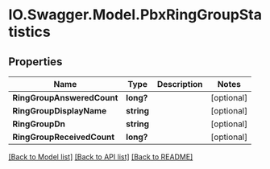 # IO.Swagger.Model.PbxRingGroupStatistics
## Properties

Name | Type | Description | Notes
------------ | ------------- | ------------- | -------------
**RingGroupAnsweredCount** | **long?** |  | [optional] 
**RingGroupDisplayName** | **string** |  | [optional] 
**RingGroupDn** | **string** |  | [optional] 
**RingGroupReceivedCount** | **long?** |  | [optional] 

[[Back to Model list]](../README.md#documentation-for-models) [[Back to API list]](../README.md#documentation-for-api-endpoints) [[Back to README]](../README.md)

